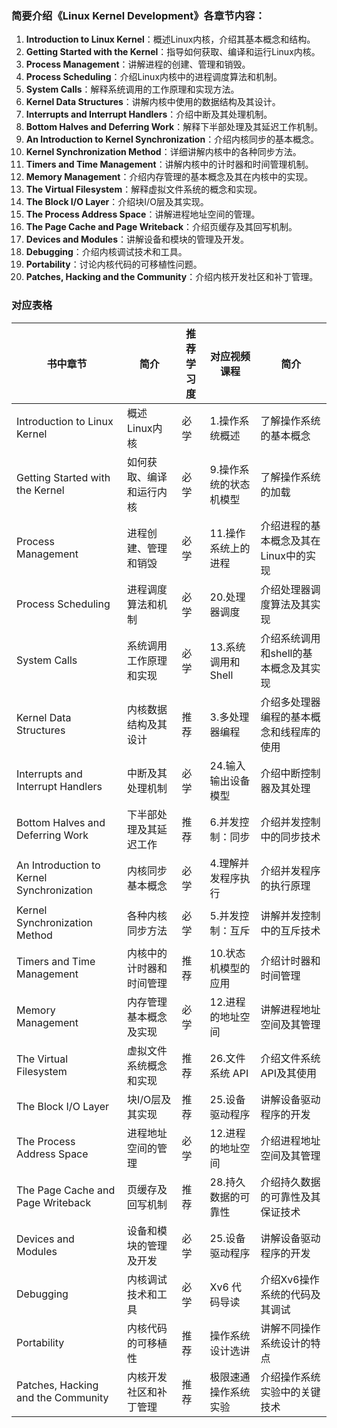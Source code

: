 ### 简要介绍《Linux Kernel Development》各章节内容：

1. **Introduction to Linux Kernel**：概述Linux内核，介绍其基本概念和结构。
2. **Getting Started with the Kernel**：指导如何获取、编译和运行Linux内核。
3. **Process Management**：讲解进程的创建、管理和销毁。
4. **Process Scheduling**：介绍Linux内核中的进程调度算法和机制。
5. **System Calls**：解释系统调用的工作原理和实现方法。
6. **Kernel Data Structures**：讲解内核中使用的数据结构及其设计。
7. **Interrupts and Interrupt Handlers**：介绍中断及其处理机制。
8. **Bottom Halves and Deferring Work**：解释下半部处理及其延迟工作机制。
9. **An Introduction to Kernel Synchronization**：介绍内核同步的基本概念。
10. **Kernel Synchronization Method**：详细讲解内核中的各种同步方法。
11. **Timers and Time Management**：讲解内核中的计时器和时间管理机制。
12. **Memory Management**：介绍内存管理的基本概念及其在内核中的实现。
13. **The Virtual Filesystem**：解释虚拟文件系统的概念和实现。
14. **The Block I/O Layer**：介绍块I/O层及其实现。
15. **The Process Address Space**：讲解进程地址空间的管理。
16. **The Page Cache and Page Writeback**：介绍页缓存及其回写机制。
17. **Devices and Modules**：讲解设备和模块的管理及开发。
18. **Debugging**：介绍内核调试技术和工具。
19. **Portability**：讨论内核代码的可移植性问题。
20. **Patches, Hacking and the Community**：介绍内核开发社区和补丁管理。

### 对应表格

| 书中章节                                  | 简介                     | 推荐学习度 | 对应视频课程           | 简介                                     |
| ----------------------------------------- | ------------------------ | ---------- | ---------------------- | ---------------------------------------- |
| Introduction to Linux Kernel              | 概述Linux内核            | 必学       | 1.操作系统概述         | 了解操作系统的基本概念                   |
| Getting Started with the Kernel           | 如何获取、编译和运行内核 | 必学       | 9.操作系统的状态机模型 | 了解操作系统的加载                       |
| Process Management                        | 进程创建、管理和销毁     | 必学       | 11.操作系统上的进程    | 介绍进程的基本概念及其在Linux中的实现    |
| Process Scheduling                        | 进程调度算法和机制       | 必学       | 20.处理器调度          | 介绍处理器调度算法及其实现               |
| System Calls                              | 系统调用工作原理和实现   | 必学       | 13.系统调用和 Shell    | 介绍系统调用和shell的基本概念及其实现    |
| Kernel Data Structures                    | 内核数据结构及其设计     | 推荐       | 3.多处理器编程         | 介绍多处理器编程的基本概念和线程库的使用 |
| Interrupts and Interrupt Handlers         | 中断及其处理机制         | 必学       | 24.输入输出设备模型    | 介绍中断控制器及其处理                   |
| Bottom Halves and Deferring Work          | 下半部处理及其延迟工作   | 推荐       | 6.并发控制：同步       | 介绍并发控制中的同步技术                 |
| An Introduction to Kernel Synchronization | 内核同步基本概念         | 必学       | 4.理解并发程序执行     | 介绍并发程序的执行原理                   |
| Kernel Synchronization Method             | 各种内核同步方法         | 必学       | 5.并发控制：互斥       | 讲解并发控制中的互斥技术                 |
| Timers and Time Management                | 内核中的计时器和时间管理 | 推荐       | 10.状态机模型的应用    | 介绍计时器和时间管理                     |
| Memory Management                         | 内存管理基本概念及实现   | 必学       | 12.进程的地址空间      | 讲解进程地址空间及其管理                 |
| The Virtual Filesystem                    | 虚拟文件系统概念和实现   | 推荐       | 26.文件系统 API        | 介绍文件系统API及其使用                  |
| The Block I/O Layer                       | 块I/O层及其实现          | 推荐       | 25.设备驱动程序        | 讲解设备驱动程序的开发                   |
| The Process Address Space                 | 进程地址空间的管理       | 必学       | 12.进程的地址空间      | 介绍进程地址空间及其管理                 |
| The Page Cache and Page Writeback         | 页缓存及回写机制         | 推荐       | 28.持久数据的可靠性    | 介绍持久数据的可靠性及其保证技术         |
| Devices and Modules                       | 设备和模块的管理及开发   | 必学       | 25.设备驱动程序        | 讲解设备驱动程序的开发                   |
| Debugging                                 | 内核调试技术和工具       | 必学       | Xv6 代码导读           | 介绍Xv6操作系统的代码及其调试            |
| Portability                               | 内核代码的可移植性       | 推荐       | 操作系统设计选讲       | 讲解不同操作系统设计的特点               |
| Patches, Hacking and the Community        | 内核开发社区和补丁管理   | 推荐       | 极限速通操作系统实验   | 介绍操作系统实验中的关键技术             |